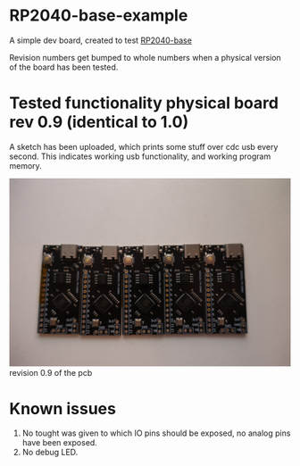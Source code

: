 # RP2040-base-example
A simple dev board, created to test [RP2040-base](https://github.com/TT-392/RP2040-base)

Revision numbers get bumped to whole numbers when a physical version of the board has been tested.

# Tested functionality physical board rev 0.9 (identical to 1.0)
A sketch has been uploaded, which prints some stuff over cdc usb every second. This indicates working usb functionality, and working program memory.

![5 pcbs of revision 0.9 with black solder mask](./DSC09339.JPG "5 pcbs of revision 0.9 with black solder mask")
revision 0.9 of the pcb

# Known issues
1. No tought was given to which IO pins should be exposed, no analog pins have been exposed.
2. No debug LED.
